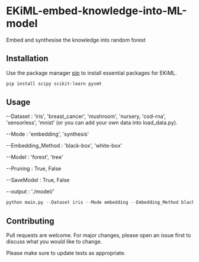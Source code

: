 # EKiML-embed-knowledge-into-ML-model
Embed and synthesise the knowledge into random forest 

## Installation

Use the package manager [pip](https://pip.pypa.io/en/stable/) to install essential packages for EKiML.

```bash
pip install scipy scikit-learn pysmt
```

## Usage

--Dataset : 'iris', 'breast_cancer', 'mushroom', 'nursery, 'cod-rna', 'sensorless', 'mnist' (or you can add your own data into load_data.py).

--Mode : 'embedding', 'synthesis'

--Embedding_Method : 'black-box', 'white-box'

--Model : 'forest', 'tree'

--Pruning : True, False

--SaveModel : True, False

--output : './model/'

```python
python main.py --Dataset iris --Mode embedding --Embedding_Method black-box --Model forest
```

## Contributing

Pull requests are welcome. For major changes, please open an issue first to discuss what you would like to change.

Please make sure to update tests as appropriate.

